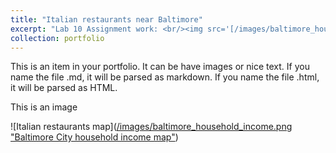```yaml
---
title: "Italian restaurants near Baltimore"
excerpt: "Lab 10 Assignment work: <br/><img src='[/images/baltimore_household_income.png](https://italianrestaurant.s3.amazonaws.com/qgis2web_2023_05_10-16_32_12_096332/index.html#10/39.4008/-76.4407)'>"
collection: portfolio
---
```


This is an item in your portfolio. It can be have images or nice text. If you name the file .md, it will be parsed as markdown. If you name the file .html, it will be parsed as HTML. 

This is an image

![Italian restaurants map]([/images/baltimore_household_income.png "Baltimore City household income map"](https://italianrestaurant.s3.amazonaws.com/qgis2web_2023_05_10-16_32_12_096332/index.html#10/39.4008/-76.4407))
